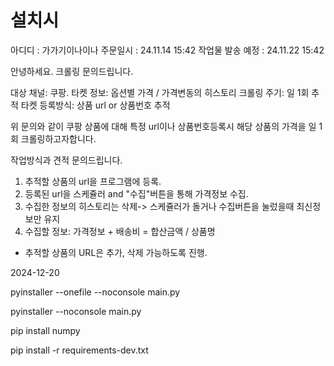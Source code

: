 # 설치시

아디디 : 가가기이나이나
주문일시 : 24.11.14 15:42
작업물 발송 예정 : 24.11.22 15:42

안녕하세요.
크롤링 문의드립니다.

대상 채널: 쿠팡.
타켓 정보: 옵션별 가격 / 가격변동의 히스토리
크롤링 주기: 일 1회 추적
타켓 등록방식: 상품 url or 상품번호 추적

위 문의와 같이 쿠팡 상품에 대해 특정 url이나 상품번호등록시 해당 상품의 가격을 일 1회 크롤링하고자합니다.

작업방식과 견적 문의드립니다.


1. 추적할 상품의 url을 프로그램에 등록.
2. 등록된 url을 스케쥴러 and "수집"버튼을 통해 가격정보 수집.
3. 수집한 정보의 히스토리는 삭제-> 스케쥴러가 돌거나 수집버튼을 눌렀을때 최신정보만 유지
4. 수집할 정보: 가격정보 + 배송비 = 합산금액 / 상품명

* 추적할 상품의 URL은 추가, 삭제 가능하도록 진행.


2024-12-20



pyinstaller --onefile --noconsole main.py

pyinstaller --noconsole main.py

pip install numpy

pip install -r requirements-dev.txt

